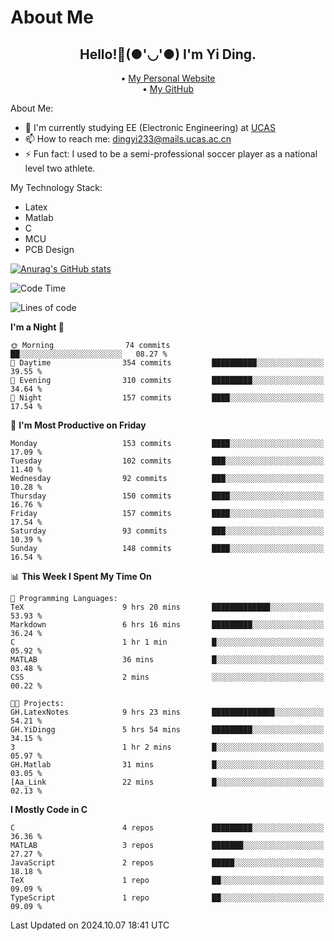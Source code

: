 # About Me

<h2 style="text-align:center;"> Hello!👋(●'◡'●) I'm Yi Ding.</h2>

<div style="text-align:center;">
  • <a href="https://yidingg.github.io/YiDingg">My Personal Website</a><br>
  • <a href="https://github.com/YiDingg">My GitHub</a>
</div>

About Me:
- 🔭 I'm currently studying EE (Electronic Engineering) at [UCAS](https://www.ucas.ac.cn/)
- 📫 How to reach me: dingyi233@mails.ucas.ac.cn
- ⚡ Fun fact: I used to be a semi-professional soccer player as a national level two athlete.

My Technology Stack:
- Latex
- Matlab
- C
- MCU
- PCB Design

[![Anurag's GitHub stats](https://github-readme-stats.vercel.app/api?username=YiDingg)](https://github.com/anuraghazra/github-readme-stats)

<!--START_SECTION:waka-->
![Code Time](http://img.shields.io/badge/Code%20Time-558%20hrs%2043%20mins-blue)

![Lines of code](https://img.shields.io/badge/From%20Hello%20World%20I%27ve%20Written-601.1%20thousand%20lines%20of%20code-blue)

**I'm a Night 🦉** 

```text
🌞 Morning                74 commits          ██░░░░░░░░░░░░░░░░░░░░░░░   08.27 % 
🌆 Daytime                354 commits         ██████████░░░░░░░░░░░░░░░   39.55 % 
🌃 Evening                310 commits         █████████░░░░░░░░░░░░░░░░   34.64 % 
🌙 Night                  157 commits         ████░░░░░░░░░░░░░░░░░░░░░   17.54 % 
```
📅 **I'm Most Productive on Friday** 

```text
Monday                   153 commits         ████░░░░░░░░░░░░░░░░░░░░░   17.09 % 
Tuesday                  102 commits         ███░░░░░░░░░░░░░░░░░░░░░░   11.40 % 
Wednesday                92 commits          ███░░░░░░░░░░░░░░░░░░░░░░   10.28 % 
Thursday                 150 commits         ████░░░░░░░░░░░░░░░░░░░░░   16.76 % 
Friday                   157 commits         ████░░░░░░░░░░░░░░░░░░░░░   17.54 % 
Saturday                 93 commits          ███░░░░░░░░░░░░░░░░░░░░░░   10.39 % 
Sunday                   148 commits         ████░░░░░░░░░░░░░░░░░░░░░   16.54 % 
```


📊 **This Week I Spent My Time On** 

```text
💬 Programming Languages: 
TeX                      9 hrs 20 mins       █████████████░░░░░░░░░░░░   53.93 % 
Markdown                 6 hrs 16 mins       █████████░░░░░░░░░░░░░░░░   36.24 % 
C                        1 hr 1 min          █░░░░░░░░░░░░░░░░░░░░░░░░   05.92 % 
MATLAB                   36 mins             █░░░░░░░░░░░░░░░░░░░░░░░░   03.48 % 
CSS                      2 mins              ░░░░░░░░░░░░░░░░░░░░░░░░░   00.22 % 

🐱‍💻 Projects: 
GH.LatexNotes            9 hrs 23 mins       ██████████████░░░░░░░░░░░   54.21 % 
GH.YiDingg               5 hrs 54 mins       █████████░░░░░░░░░░░░░░░░   34.15 % 
3                        1 hr 2 mins         █░░░░░░░░░░░░░░░░░░░░░░░░   05.97 % 
GH.Matlab                31 mins             █░░░░░░░░░░░░░░░░░░░░░░░░   03.05 % 
[Aa_Link                 22 mins             █░░░░░░░░░░░░░░░░░░░░░░░░   02.13 % 
```

**I Mostly Code in C** 

```text
C                        4 repos             █████████░░░░░░░░░░░░░░░░   36.36 % 
MATLAB                   3 repos             ███████░░░░░░░░░░░░░░░░░░   27.27 % 
JavaScript               2 repos             █████░░░░░░░░░░░░░░░░░░░░   18.18 % 
TeX                      1 repo              ██░░░░░░░░░░░░░░░░░░░░░░░   09.09 % 
TypeScript               1 repo              ██░░░░░░░░░░░░░░░░░░░░░░░   09.09 % 
```




 Last Updated on 2024.10.07 18:41 UTC
<!--END_SECTION:waka-->
